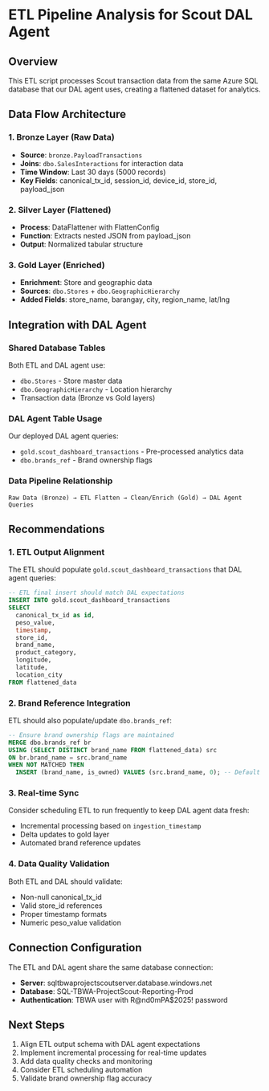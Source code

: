 # ETL Pipeline Analysis for Scout DAL Agent

## Overview
This ETL script processes Scout transaction data from the same Azure SQL database that our DAL agent uses, creating a flattened dataset for analytics.

## Data Flow Architecture

### 1. Bronze Layer (Raw Data)
- **Source**: `bronze.PayloadTransactions`
- **Joins**: `dbo.SalesInteractions` for interaction data
- **Time Window**: Last 30 days (5000 records)
- **Key Fields**: canonical_tx_id, session_id, device_id, store_id, payload_json

### 2. Silver Layer (Flattened)
- **Process**: DataFlattener with FlattenConfig
- **Function**: Extracts nested JSON from payload_json
- **Output**: Normalized tabular structure

### 3. Gold Layer (Enriched)
- **Enrichment**: Store and geographic data
- **Sources**: `dbo.Stores` + `dbo.GeographicHierarchy`
- **Added Fields**: store_name, barangay, city, region_name, lat/lng

## Integration with DAL Agent

### Shared Database Tables
Both ETL and DAL agent use:
- `dbo.Stores` - Store master data
- `dbo.GeographicHierarchy` - Location hierarchy
- Transaction data (Bronze vs Gold layers)

### DAL Agent Table Usage
Our deployed DAL agent queries:
- `gold.scout_dashboard_transactions` - Pre-processed analytics data
- `dbo.brands_ref` - Brand ownership flags

### Data Pipeline Relationship
```
Raw Data (Bronze) → ETL Flatten → Clean/Enrich (Gold) → DAL Agent Queries
```

## Recommendations

### 1. ETL Output Alignment
The ETL should populate `gold.scout_dashboard_transactions` that DAL agent queries:

```sql
-- ETL final insert should match DAL expectations
INSERT INTO gold.scout_dashboard_transactions
SELECT
  canonical_tx_id as id,
  peso_value,
  timestamp,
  store_id,
  brand_name,
  product_category,
  longitude,
  latitude,
  location_city
FROM flattened_data
```

### 2. Brand Reference Integration
ETL should also populate/update `dbo.brands_ref`:

```sql
-- Ensure brand ownership flags are maintained
MERGE dbo.brands_ref br
USING (SELECT DISTINCT brand_name FROM flattened_data) src
ON br.brand_name = src.brand_name
WHEN NOT MATCHED THEN
  INSERT (brand_name, is_owned) VALUES (src.brand_name, 0); -- Default to competitor
```

### 3. Real-time Sync
Consider scheduling ETL to run frequently to keep DAL agent data fresh:
- Incremental processing based on `ingestion_timestamp`
- Delta updates to gold layer
- Automated brand reference updates

### 4. Data Quality Validation
Both ETL and DAL should validate:
- Non-null canonical_tx_id
- Valid store_id references
- Proper timestamp formats
- Numeric peso_value validation

## Connection Configuration
The ETL and DAL agent share the same database connection:
- **Server**: sqltbwaprojectscoutserver.database.windows.net
- **Database**: SQL-TBWA-ProjectScout-Reporting-Prod
- **Authentication**: TBWA user with R@nd0mPA$2025! password

## Next Steps
1. Align ETL output schema with DAL agent expectations
2. Implement incremental processing for real-time updates
3. Add data quality checks and monitoring
4. Consider ETL scheduling automation
5. Validate brand ownership flag accuracy